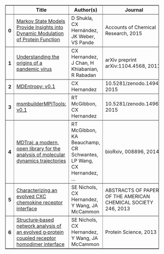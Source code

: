 <table border="1" class="dataframe">  <thead>    <tr style="text-align: center;">      <th></th>      <th>Title</th>      <th>Author(s)</th>      <th>Journal</th>      <th>Citations</th>      <th>Year</th>    </tr>  </thead>  <tbody>    <tr>      <th>0</th>      <td>              <a href="https://scholar.google.com/citations?view_op=view_citation&hl=en&oe=ASCII&user=6j85aJMAAAAJ&pagesize=100&citation_for_view=6j85aJMAAAAJ:qjMakFHDy7sC">Markov State Models Provide Insights into Dynamic Modulation of Protein Function</a></td>      <td>                         D Shukla, CX Hernández, JK Weber, VS Pande</td>      <td>                            Accounts of Chemical Research, 2015</td>      <td> 1</td>      <td> 2015</td>    </tr>    <tr>      <th>1</th>      <td>                                                 <a href="https://scholar.google.com/citations?view_op=view_citation&hl=en&oe=ASCII&user=6j85aJMAAAAJ&pagesize=100&citation_for_view=6j85aJMAAAAJ:u5HHmVD_uO8C">Understanding the origins of a pandemic virus</a></td>      <td>                       CX Hernandez, J Chan, H Khiabanian, R Rabadan</td>      <td>                           arXiv preprint arXiv:1104.4568, 2011</td>      <td> 1</td>      <td> 2011</td>    </tr>    <tr>      <th>2</th>      <td>                                                                               <a href="https://scholar.google.com/citations?view_op=view_citation&hl=en&oe=ASCII&user=6j85aJMAAAAJ&pagesize=100&citation_for_view=6j85aJMAAAAJ:IjCSPb-OGe4C">MDEntropy: v0.1</a></td>      <td>                                                        CX Hernandez</td>      <td>                                     10.5281/zenodo.14940, 2015</td>      <td> -</td>      <td> 2015</td>    </tr>    <tr>      <th>3</th>      <td>                                                                      <a href="https://scholar.google.com/citations?view_op=view_citation&hl=en&oe=ASCII&user=6j85aJMAAAAJ&pagesize=100&citation_for_view=6j85aJMAAAAJ:UeHWp8X0CEIC">msmbuilderMPITools: v0.1</a></td>      <td>                                           RT McGibbon, CX Hernandez</td>      <td>                                     10.5281/zenodo.14963, 2015</td>      <td> -</td>      <td> 2015</td>    </tr>    <tr>      <th>4</th>      <td>            <a href="https://scholar.google.com/citations?view_op=view_citation&hl=en&oe=ASCII&user=6j85aJMAAAAJ&pagesize=100&citation_for_view=6j85aJMAAAAJ:2osOgNQ5qMEC">MDTraj: a modern, open library for the analysis of molecular dynamics trajectories</a></td>      <td> RT McGibbon, KA Beauchamp, CR Schwantes, LP Wang, CX Hernandez, ...</td>      <td>                                          bioRxiv, 008896, 2014</td>      <td> -</td>      <td> 2014</td>    </tr>    <tr>      <th>5</th>      <td>                                    <a href="https://scholar.google.com/citations?view_op=view_citation&hl=en&oe=ASCII&user=6j85aJMAAAAJ&pagesize=100&citation_for_view=6j85aJMAAAAJ:9yKSN-GCB0IC">Characterizing an evolved CXC chemokine receptor interface</a></td>      <td>                       SE Nichols, CX Hernandez, Y Wang, JA McCammon</td>      <td> ABSTRACTS OF PAPERS OF THE AMERICAN CHEMICAL SOCIETY 246, 2013</td>      <td> -</td>      <td> 2013</td>    </tr>    <tr>      <th>6</th>      <td> <a href="https://scholar.google.com/citations?view_op=view_citation&hl=en&oe=ASCII&user=6j85aJMAAAAJ&pagesize=100&citation_for_view=6j85aJMAAAAJ:d1gkVwhDpl0C">Structure‐based network analysis of an evolved g‐protein coupled receptor homodimer interface</a></td>      <td>                       SE Nichols, CX Hernandez, Y Wang, JA McCammon</td>      <td>                                          Protein Science, 2013</td>      <td> -</td>      <td> 2013</td>    </tr>  </tbody></table>
